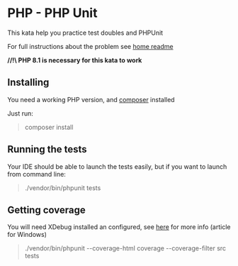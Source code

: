 # PHP - PHP Unit

This kata help you practice test doubles and PHPUnit

For full instructions about the problem see [home readme](../README.md)

__//!\\ PHP 8.1 is necessary for this kata to work__

## Installing

You need a working PHP version, and [composer](https://getcomposer.org/) installed

Just run:
> composer install

## Running the tests
Your IDE should be able to launch the tests easily, but if you want to launch from command line:
> ./vendor/bin/phpunit tests

## Getting coverage
You will need XDebug installed an configured, see [here](https://www.lambdatest.com/blog/phpunit-code-coverage-report-html/) for more info (article for Windows)
> ./vendor/bin/phpunit --coverage-html coverage --coverage-filter src tests
